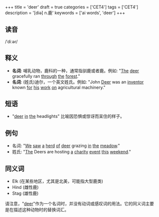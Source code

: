 +++
title = 'deer'
draft = true
categories = ['CET4']
tags = ['CET4']
description = '[diə] n.鹿'
keywords = ['ai words', 'deer']
+++

## 读音
/ˈdiːər/

## 释义
- **名词**: 哺乳动物，鹿科的一种，通常指驯鹿或者鹿。例如: "[The](/zh/post/the/) [deer](/zh/post/deer/) gracefully ran [through](/zh/post/through/) [the](/zh/post/the/) [forest](/zh/post/forest/)."
- **名词**: (姓氏)迪尔，一个英文姓氏。例如: "John [Deer](/zh/post/deer/) was an [inventor](/zh/post/inventor/) known [for](/zh/post/for/) [his](/zh/post/his/) [work](/zh/post/work/) [on](/zh/post/on/) agricultural machinery."

## 短语
- "[deer](/zh/post/deer/) [in](/zh/post/in/) [the](/zh/post/the/) headlights" 比喻因恐惧或惊讶而呆住的样子。

## 例句
- 名词: "[We](/zh/post/we/) [saw](/zh/post/saw/) [a](/zh/post/a/) [herd](/zh/post/herd/) [of](/zh/post/of/) [deer](/zh/post/deer/) grazing [in](/zh/post/in/) [the](/zh/post/the/) [meadow](/zh/post/meadow/)."
- 姓氏: "[The](/zh/post/the/) Deers are hosting [a](/zh/post/a/) [charity](/zh/post/charity/) [event](/zh/post/event/) [this](/zh/post/this/) [weekend](/zh/post/weekend/)."

## 同义词
- Elk (在某些地区，尤其是北美，可能指大型鹿类)
- Hind (雌性鹿)
- Stag (雄性鹿)

请注意，"[deer](/zh/post/deer/)"作为一个名词时，并没有动词或感叹词的用法。它的同义词主要是在描述这种动物时的替换词汇。
